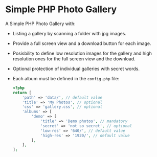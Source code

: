 # Simple PHP Photo Gallery

A Simple PHP Photo Gallery with:

- Listing a gallery by scanning a folder with jpg images.
- Provide a full screen view and a download button for each image.
- Posisbility to define low resolution images for the gallery and high resolution ones for the full screen view and the download.
- Optional protection of individual galleries with secret words.
- Each album must be defined in the `config.php` file:

  ```php
  <?php
  return [
      'path' => 'data/', // default value
      'title' => 'My Photos', // optional
      'css' => 'gallery.css', // optional
      'albums' => [
          'demo' => [
              'title' => 'Demo photos', // mandatory
              'secret' => 'not so secret', // optional
              'low-res' => '640/', // default value
              'high-res' => '1920/', // default value
          ],
      ],
  ];
  ```
